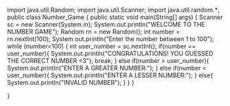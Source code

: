 import java.util.Random;
import java.util.Scanner;
import java.util.random.*;
public class Number_Game {
public static void main(String[] args) {
    Scanner sc = new Scanner(System.in);
    System.out.println("WELCOME TO THE NUMBER GAME");
    Random rn = new Random();
    int number = rn.nextInt(100);
    System.out.println("Enter the number between 1 to 100");
    while (number<100) {
    int user_number = sc.nextInt();
    if(number == user_number){
        System.out.println("CONGRATULATIONS! YOU GUESSED THE CORRECT NUMBER <3");
        break;
    }
    else if(number > user_number){
        System.out.println("ENTER A GREATER NUMBER:");
    }
    else if(number < user_number){
        System.out.println("ENTER A LESSER NUMBER:");
    }
    else{
        System.out.println("INVALID NUMBER");
    }
}
}
    
}
